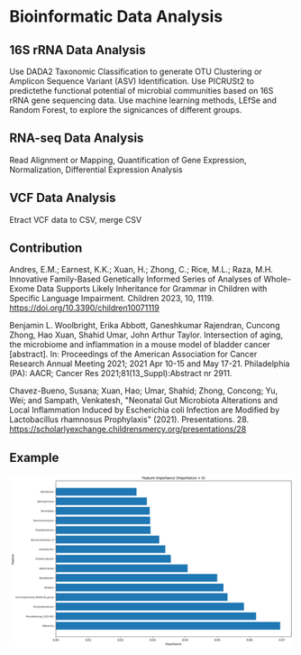 # Bioinformatic Data Analysis

## 16S rRNA Data Analysis
Use DADA2 Taxonomic Classification to generate OTU Clustering or Amplicon Sequence Variant (ASV) Identification. Use PICRUSt2 to predictethe functional potential of microbial communities based on 16S rRNA gene sequencing data. 
Use machine learning methods, LEfSe and Random Forest, to explore the signicances of different groups.
## RNA-seq Data Analysis
Read Alignment or Mapping, Quantification of Gene Expression, Normalization, Differential Expression Analysis
## VCF Data Analysis
Etract VCF data to CSV, merge CSV
## Contribution
Andres, E.M.; Earnest, K.K.; Xuan, H.; Zhong, C.; Rice, M.L.; Raza, M.H. Innovative Family-Based Genetically Informed Series of Analyses of Whole-Exome Data Supports Likely Inheritance for Grammar in Children with Specific Language Impairment. Children 2023, 10, 1119. https://doi.org/10.3390/children10071119

Benjamin L. Woolbright, Erika Abbott, Ganeshkumar Rajendran, Cuncong Zhong, Hao Xuan, Shahid Umar, John Arthur Taylor. Intersection of aging, the microbiome and inflammation in a mouse model of bladder cancer [abstract]. In: Proceedings of the American Association for Cancer Research Annual Meeting 2021; 2021 Apr 10-15 and May 17-21. Philadelphia (PA): AACR; Cancer Res 2021;81(13_Suppl):Abstract nr 2911.

Chavez-Bueno, Susana; Xuan, Hao; Umar, Shahid; Zhong, Concong; Yu, Wei; and Sampath, Venkatesh, "Neonatal Gut Microbiota Alterations and Local Inflammation Induced by Escherichia coli Infection are Modified by Lactobacillus rhamnosus Prophylaxis" (2021). Presentations. 28.
https://scholarlyexchange.childrensmercy.org/presentations/28

## Example
![image info](output.png)
